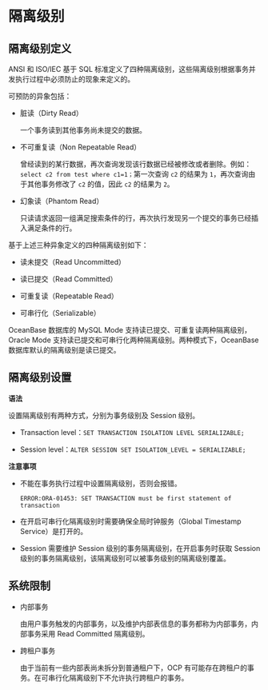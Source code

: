 隔离级别 
=========================



隔离级别定义 
---------------

ANSI 和 ISO/IEC 基于 SQL 标准定义了四种隔离级别，这些隔离级别根据事务并发执行过程中必须防止的现象来定义的。

可预防的异象包括：

* 脏读（Dirty Read）

  一个事务读到其他事务尚未提交的数据。
  

* 不可重复读（Non Repeatable Read）

  曾经读到的某行数据，再次查询发现该行数据已经被修改或者删除。例如：`select c2 from test where c1=1；`第一次查询 `c2` 的结果为 `1`，再次查询由于其他事务修改了 `c2` 的值，因此 `c2` 的结果为 `2`。
  

* 幻象读（Phantom Read）

  只读请求返回一组满足搜索条件的行，再次执行发现另一个提交的事务已经插入满足条件的行。
  




基于上述三种异象定义的四种隔离级别如下：

* 读未提交（Read Uncommitted）

  

* 读已提交（Read Committed）

  

* 可重复读（Repeatable Read）

  

* 可串行化（Serializable）

  




OceanBase 数据库的 MySQL Mode 支持读已提交、可重复读两种隔离级别，Oracle Mode 支持读已提交和可串行化两种隔离级别。两种模式下，OceanBase 数据库默认的隔离级别是读已提交。

隔离级别设置 
---------------

**语法** 

设置隔离级别有两种方式，分别为事务级别及 Session 级别。

* Transaction level：`SET TRANSACTION ISOLATION LEVEL SERIALIZABLE;`

  

* Session level：`ALTER SESSION SET ISOLATION_LEVEL = SERIALIZABLE;`

  




**注意事项** 

* 不能在事务执行过程中设置隔离级别，否则会报错。

  `ERROR:ORA-01453: SET TRANSACTION must be first statement of transaction`
  

* 在开启可串行化隔离级别时需要确保全局时钟服务（Global Timestamp Service）是打开的。

  

* Session 需要维护 Session 级别的事务隔离级别，在开启事务时获取 Session 级别的事务隔离级别，该隔离级别可以被事务级别的隔离级别覆盖。

  




系统限制 
-------------

* 内部事务

  由用户事务触发的内部事务，以及维护内部表信息的事务都称为内部事务，内部事务采用 Read Committed 隔离级别。
  

* 跨租户事务

  由于当前有一些内部表尚未拆分到普通租户下，OCP 有可能存在跨租户的事务。在可串行化隔离级别下不允许执行跨租户的事务。
  



